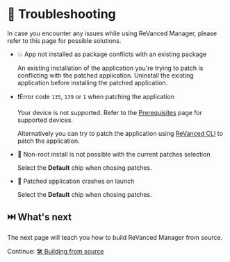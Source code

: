 # 🛟 Troubleshooting

In case you encounter any issues while using ReVanced Manager, please refer to this page for possible solutions.

- 💥 App not installed as package conflicts with an existing package

  An existing installation of the application you're trying to patch is conflicting with the patched application. Uninstall the existing application before installing the patched application.

- ❗️Error code `135`, `139` or `1` when patching the application

  Your device is not supported. Refer to the [Prerequisites](0_prerequisites.md) page for supported devices.

  Alternatively you can try to patch the application using [ReVanced CLI](https://github.com/revanced/revanced-cli) to patch the application.

- 🚫 Non-root install is not possible with the current patches selection

  Select the **Default** chip when chosing patches.

- 🚨 Patched application crashes on launch

  Select the **Default** chip when chosing patches.

## ⏭️ What's next

The next page will teach you how to build ReVanced Manager from source.

Continue: [🛠️ Building from source](4_building.md)
